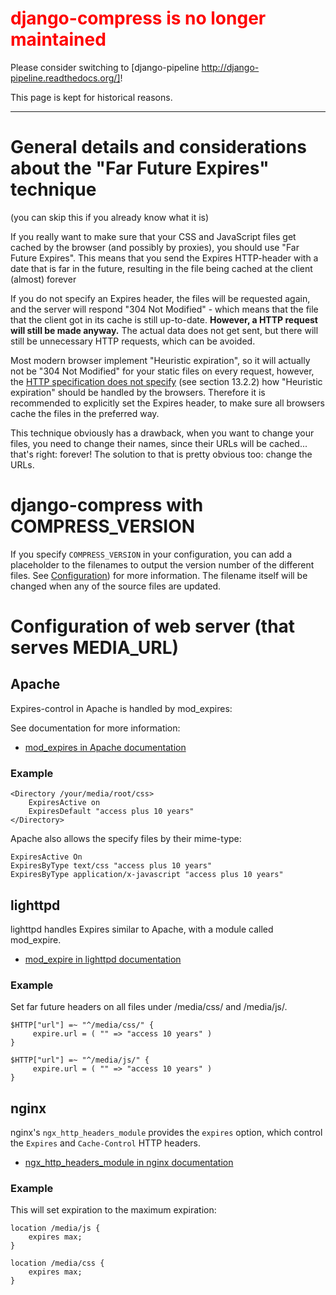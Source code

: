 # <font color='red'>django-compress is no longer maintained</font> #
Please consider switching to [django-pipeline http://django-pipeline.readthedocs.org/]!

This page is kept for historical reasons.

---

# General details and considerations about the "Far Future Expires" technique #
(you can skip this if you already know what it is)

If you really want to make sure that your CSS and JavaScript files get cached by the browser (and possibly by proxies), you should use "Far Future Expires". This means that you send the Expires HTTP-header with a date that is far in the future, resulting in the file being cached at the client (almost) forever

If you do not specify an Expires header, the files will be requested again, and the server will respond "304 Not Modified" - which means that the file that the client got in its cache is still up-to-date. **However, a HTTP request will still be made anyway.** The actual data does not get sent, but there will still be unnecessary HTTP requests, which can be avoided.

Most modern browser implement "Heuristic expiration", so it will actually not be "304 Not Modified" for your static files on every request, however, the [HTTP specification does not specify](http://www.w3.org/Protocols/rfc2616/rfc2616-sec13.html) (see section 13.2.2) how "Heuristic expiration" should be handled by the browsers. Therefore it is recommended to explicitly set the Expires header, to make sure all browsers cache the files in the preferred way.

This technique obviously has a drawback, when you want to change your files, you need to change their names, since their URLs will be cached... that's right: forever! The solution to that is pretty obvious too: change the URLs.

# django-compress with COMPRESS\_VERSION #

If you specify `COMPRESS_VERSION` in your configuration, you can add a placeholder to the filenames to output the version number of the different files. See [Configuration](Configuration.md)) for more information. The filename itself will be changed when any of the source files are updated.

# Configuration of web server (that serves MEDIA\_URL) #
## Apache ##
Expires-control in Apache is handled by mod\_expires:

See documentation for more information:
  * [mod\_expires in Apache documentation](http://httpd.apache.org/docs/2.2/mod/mod_expires.html)

### Example ###
```
<Directory /your/media/root/css>
    ExpiresActive on
    ExpiresDefault "access plus 10 years"
</Directory>
```

Apache also allows the specify files by their mime-type:
```
ExpiresActive On
ExpiresByType text/css "access plus 10 years"
ExpiresByType application/x-javascript "access plus 10 years"
```
## lighttpd ##
lighttpd handles Expires similar to Apache, with a module called mod\_expire.
  * [mod\_expire in lighttpd documentation](http://trac.lighttpd.net/trac/wiki/Docs%3AModExpire)
### Example ###
Set far future headers on all files under /media/css/ and /media/js/.

```
$HTTP["url"] =~ "^/media/css/" {
     expire.url = ( "" => "access 10 years" )
}

$HTTP["url"] =~ "^/media/js/" {
     expire.url = ( "" => "access 10 years" )
}
```
## nginx ##
nginx's `ngx_http_headers_module` provides the `expires` option, which control the `Expires` and `Cache-Control` HTTP headers.
  * [ngx\_http\_headers\_module in nginx documentation](http://wiki.codemongers.com/NginxHttpHeadersModule)
### Example ###
This will set expiration to the maximum expiration:
```
location /media/js {
    expires max;
}

location /media/css {
    expires max;
}
```